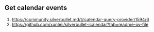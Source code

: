 
## Get calendar events
1. https://community.silverbullet.md/t/icalendar-query-provider/1594/6
2. https://github.com/xunleii/silverbullet-icalendar?tab=readme-ov-file




